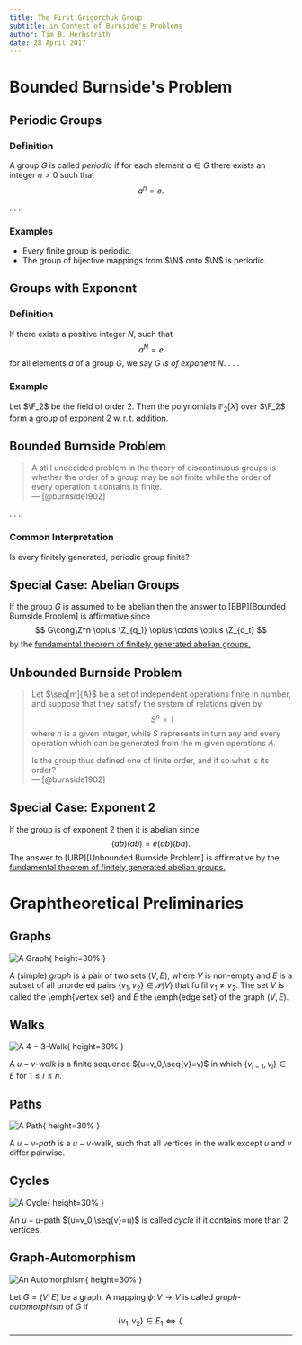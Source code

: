 ```yaml
---
title: The First Grigorchuk Group
subtitle: in Context of Burnside's Problems
author: Tim B. Herbstrith
date: 28 April 2017
---
```


# Bounded Burnside's Problem


## Periodic Groups

### Definition
A group $G$ is called *periodic* if for each element $a \in G$ there exists an integer $n > 0$ such that
$$a^n = e.$$

. . .

### Examples
 * Every finite group is periodic.
 * The group of bijective mappings from $\N$ onto $\N$ is periodic.


## Groups with Exponent

### Definition
If there exists a positive integer $N$, such that
$$a^N = e$$
for all elements $a$ of a group $G$, we say $G$ *is of exponent* $N$.
. . .

### Example
Let $\F_2$ be the field of order 2. Then the polynomials $\mathbb F_2[X]$ over $\F_2$ form a group of exponent $2$ w. r. t. addition.

## Bounded Burnside Problem
> A still undecided problem in the theory of discontinuous groups is whether the order of a group may be not finite while the order of every operation it contains is finite.  
> — [@burnside1902]

. . .

### Common Interpretation
Is every finitely generated, periodic group finite?


## Special Case: Abelian Groups
If the group $G$ is assumed to be abelian then the answer to [BBP][Bounded Burnside Problem] is affirmative since
$$ G\cong\Z^n \oplus \Z_{q_1} \oplus \cdots \oplus \Z_{q_t} $$
by the [fundamental theorem of finitely generated abelian groups.](https://en.wikipedia.org/wiki/Finitely_generated_abelian_group#Classification)


## Unbounded Burnside Problem
> Let $\seq[m]{A}$ be a set of independent operations finite in number, and suppose that they satisfy the system of relations given by
> $$S^n=1$$
> where $n$ is a given integer, while $S$ represents in turn any and every operation which can be generated from the m given operations $A$.
>
> Is the group thus defined one of finite order, and if so what is its order?  
> — [@burnside1902]


## Special Case: Exponent $2$
If the group is of exponent $2$ then it is abelian since
$$ (ab)(ab) = e (ab)(ba). $$
The answer to [UBP][Unbounded Burnside Problem] is affirmative by the [fundamental theorem of finitely generated abelian groups.](https://en.wikipedia.org/wiki/Finitely_generated_abelian_group#Classification)

# Graphtheoretical Preliminaries

## Graphs

![A Graph](res/Graph.svg){ height=30% }

A (simple) *graph* is a pair of two sets $(V,E)$, where $V$ is non-empty and $E$ is a subset of all unordered pairs $\lbrace v_1,v_2\rbrace\in\mathcal{P}(V)$ that fulfil $v_1\neq v_2$. The set $V$ is called the \emph{vertex set} and $E$ the \emph{edge set} of the graph $(V,E)$.

## Walks

![A 4 − 3-Walk](res/Walk.svg){ height=30% }

A *$u-v$-walk* is a finite sequence $(u=v_0,\seq{v}=v)$ in which $\lbrace v_{i-1},v_i\rbrace\in E$ for $1\leq i\leq n$.

## Paths

![A Path](res/Path.svg){ height=30% }

A *$u-v$-path* is a $u-v$-walk, such that all vertices in the walk except $u$ and $v$ differ pairwise.

## Cycles

![A Cycle](res/Cycle.svg){ height=30% }

An $u-u$-path $(u=v_0,\seq{v}=u)$ is called *cycle* if it contains more than $2$ vertices.

## Graph-Automorphism

![An Automorphism](res/Automorphism.svg){ height=30% }

Let $G = (V, E)$ be a graph.
A mapping $\phi \colon V \to V$ is called *graph-automorphism* of $G$ if
$$\lbrace v_1,v_2\rbrace\in E_1 \Leftrightarrow \lbrace.$$

---
